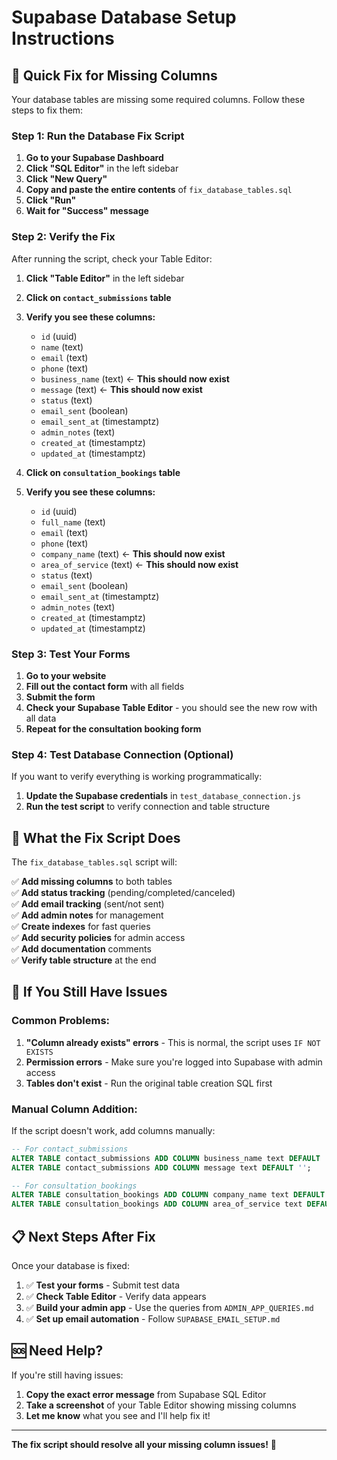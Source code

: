 # Supabase Database Setup Instructions

## 🎯 Quick Fix for Missing Columns

Your database tables are missing some required columns. Follow these steps to fix them:

### Step 1: Run the Database Fix Script

1. **Go to your Supabase Dashboard**
2. **Click "SQL Editor"** in the left sidebar
3. **Click "New Query"**
4. **Copy and paste the entire contents** of `fix_database_tables.sql`
5. **Click "Run"**
6. **Wait for "Success" message**

### Step 2: Verify the Fix

After running the script, check your Table Editor:

1. **Click "Table Editor"** in the left sidebar
2. **Click on `contact_submissions` table**
3. **Verify you see these columns:**
   - `id` (uuid)
   - `name` (text)
   - `email` (text)
   - `phone` (text)
   - `business_name` (text) ← **This should now exist**
   - `message` (text) ← **This should now exist**
   - `status` (text)
   - `email_sent` (boolean)
   - `email_sent_at` (timestamptz)
   - `admin_notes` (text)
   - `created_at` (timestamptz)
   - `updated_at` (timestamptz)

4. **Click on `consultation_bookings` table**
5. **Verify you see these columns:**
   - `id` (uuid)
   - `full_name` (text)
   - `email` (text)
   - `phone` (text)
   - `company_name` (text) ← **This should now exist**
   - `area_of_service` (text) ← **This should now exist**
   - `status` (text)
   - `email_sent` (boolean)
   - `email_sent_at` (timestamptz)
   - `admin_notes` (text)
   - `created_at` (timestamptz)
   - `updated_at` (timestamptz)

### Step 3: Test Your Forms

1. **Go to your website**
2. **Fill out the contact form** with all fields
3. **Submit the form**
4. **Check your Supabase Table Editor** - you should see the new row with all data
5. **Repeat for the consultation booking form**

### Step 4: Test Database Connection (Optional)

If you want to verify everything is working programmatically:

1. **Update the Supabase credentials** in `test_database_connection.js`
2. **Run the test script** to verify connection and table structure

## 🔧 What the Fix Script Does

The `fix_database_tables.sql` script will:

✅ **Add missing columns** to both tables  
✅ **Add status tracking** (pending/completed/canceled)  
✅ **Add email tracking** (sent/not sent)  
✅ **Add admin notes** for management  
✅ **Create indexes** for fast queries  
✅ **Add security policies** for admin access  
✅ **Add documentation** comments  
✅ **Verify table structure** at the end  

## 🚨 If You Still Have Issues

### Common Problems:

1. **"Column already exists" errors** - This is normal, the script uses `IF NOT EXISTS`
2. **Permission errors** - Make sure you're logged into Supabase with admin access
3. **Tables don't exist** - Run the original table creation SQL first

### Manual Column Addition:

If the script doesn't work, add columns manually:

```sql
-- For contact_submissions
ALTER TABLE contact_submissions ADD COLUMN business_name text DEFAULT '';
ALTER TABLE contact_submissions ADD COLUMN message text DEFAULT '';

-- For consultation_bookings  
ALTER TABLE consultation_bookings ADD COLUMN company_name text DEFAULT '';
ALTER TABLE consultation_bookings ADD COLUMN area_of_service text DEFAULT '';
```

## 📋 Next Steps After Fix

Once your database is fixed:

1. ✅ **Test your forms** - Submit test data
2. ✅ **Check Table Editor** - Verify data appears
3. ✅ **Build your admin app** - Use the queries from `ADMIN_APP_QUERIES.md`
4. ✅ **Set up email automation** - Follow `SUPABASE_EMAIL_SETUP.md`

## 🆘 Need Help?

If you're still having issues:

1. **Copy the exact error message** from Supabase SQL Editor
2. **Take a screenshot** of your Table Editor showing missing columns
3. **Let me know** what you see and I'll help fix it!

---

**The fix script should resolve all your missing column issues!** 🚀
